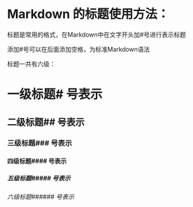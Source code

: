 # Markdown 的标题使用方法：

标题是常用的格式，在Markdown中在文字开头加#号进行表示标题

添加#号可以在后面添加空格，为标准Markdown语法

标题一共有六级：

# 一级标题# 号表示
## 二级标题## 号表示
### 三级标题### 号表示
#### 四级标题#### 号表示
##### 五级标题##### 号表示
###### 六级标题###### 号表示

